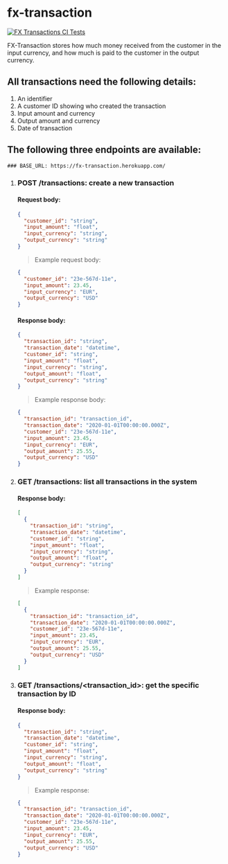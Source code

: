 # fx-transaction

[![FX Transactions CI Tests](https://github.com/aastom/fx-transaction/actions/workflows/ci-tests.yml/badge.svg)](https://github.com/aastom/fx-transaction/actions/workflows/ci-tests.yml)

FX-Transaction stores how much money received from the customer in the input currency, and how much is paid to the customer in the output currency.

## All transactions need the following details:

1. An identifier
2. A customer ID showing who created the transaction
3. Input amount and currency
4. Output amount and currency
5. Date of transaction

## The following three endpoints are available:

    ### BASE_URL: https://fx-transaction.herokuapp.com/

1.  ### POST /transactions: create a new transaction

    #### Request body:

    ```json
    {
      "customer_id": "string",
      "input_amount": "float",
      "input_currency": "string",
      "output_currency": "string"
    }
    ```

    > Example request body:

    ```json
    {
      "customer_id": "23e-567d-11e",
      "input_amount": 23.45,
      "input_currency": "EUR",
      "output_currency": "USD"
    }
    ```

    #### Response body:

    ```json
    {
      "transaction_id": "string",
      "transaction_date": "datetime",
      "customer_id": "string",
      "input_amount": "float",
      "input_currency": "string",
      "output_amount": "float",
      "output_currency": "string"
    }
    ```

    > Example response body:

    ```json
    {
      "transaction_id": "transaction_id",
      "transaction_date": "2020-01-01T00:00:00.000Z",
      "customer_id": "23e-567d-11e",
      "input_amount": 23.45,
      "input_currency": "EUR",
      "output_amount": 25.55,
      "output_currency": "USD"
    }
    ```

2.  ### GET /transactions: list all transactions in the system

    #### Response body:

    ```json
    [
      {
        "transaction_id": "string",
        "transaction_date": "datetime",
        "customer_id": "string",
        "input_amount": "float",
        "input_currency": "string",
        "output_amount": "float",
        "output_currency": "string"
      }
    ]
    ```

    > Example response:

    ```json
    [
      {
        "transaction_id": "transaction_id",
        "transaction_date": "2020-01-01T00:00:00.000Z",
        "customer_id": "23e-567d-11e",
        "input_amount": 23.45,
        "input_currency": "EUR",
        "output_amount": 25.55,
        "output_currency": "USD"
      }
    ]
    ```

3.  ### GET /transactions/<transaction_id>: get the specific transaction by ID

    #### Response body:

    ```json
    {
      "transaction_id": "string",
      "transaction_date": "datetime",
      "customer_id": "string",
      "input_amount": "float",
      "input_currency": "string",
      "output_amount": "float",
      "output_currency": "string"
    }
    ```

    > Example response:

    ```json
    {
      "transaction_id": "transaction_id",
      "transaction_date": "2020-01-01T00:00:00.000Z",
      "customer_id": "23e-567d-11e",
      "input_amount": 23.45,
      "input_currency": "EUR",
      "output_amount": 25.55,
      "output_currency": "USD"
    }
    ```
